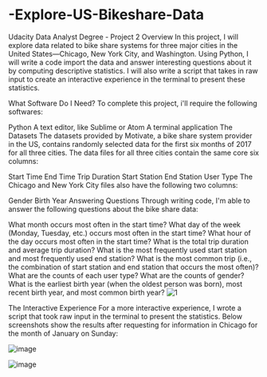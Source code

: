 # -Explore-US-Bikeshare-Data
Udacity Data Analyst Degree - Project 2
Overview
In this project, I will explore data related to bike share systems for three major cities in the United States—Chicago, New York City, and Washington. Using Python, I will write a code import the data and answer interesting questions about it by computing descriptive statistics. I will also write a script that takes in raw input to create an interactive experience in the terminal to present these statistics.

What Software Do I Need?
To complete this project, i'll require the following softwares:

Python
A text editor, like Sublime or Atom
A terminal application
The Datasets
The datasets provided by Motivate, a bike share system provider in the US, contains randomly selected data for the first six months of 2017 for all three cities. The data files for all three cities contain the same core six columns:

Start Time
End Time
Trip Duration
Start Station
End Station
User Type
The Chicago and New York City files also have the following two columns:

Gender
Birth Year
Answering Questions
Through writing code, I'm able to answer the following questions about the bike share data:

What month occurs most often in the start time?
What day of the week (Monday, Tuesday, etc.) occurs most often in the start time?
What hour of the day occurs most often in the start time?
What is the total trip duration and average trip duration?
What is the most frequently used start station and most frequently used end station?
What is the most common trip (i.e., the combination of start station and end station that occurs the most often)?
What are the counts of each user type?
What are the counts of gender?
What is the earliest birth year (when the oldest person was born), most recent birth year, and most common birth year?
![1](https://user-images.githubusercontent.com/88760037/203679393-48c798ba-b6b5-430f-99b2-bf6f32b89f3a.png)


The Interactive Experience
For a more interactive experience, I wrote a script that took raw input in the terminal to present the statistics. Below screenshots show the results after requesting for information in Chicago for the month of January on Sunday:

![image](https://user-images.githubusercontent.com/88760037/203678920-9d303a48-8101-4846-9362-b85677eb0066.png)

![image](https://user-images.githubusercontent.com/88760037/203678948-62b534a3-38c2-4e02-90c4-4d871b93475d.png)


